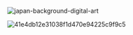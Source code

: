 ![japan-background-digital-art](https://github.com/user-attachments/assets/66b8e918-6073-4a71-a14c-f5208b7b1f31)

![41e4db12e31038f1d470e94225c9f9c5](https://github.com/user-attachments/assets/c60db9a6-8a76-451d-96d4-1c9bf1004582)

